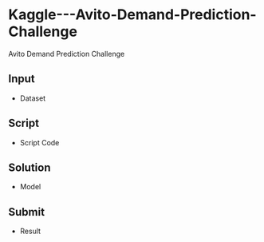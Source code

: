 # Kaggle---Avito-Demand-Prediction-Challenge
Avito Demand Prediction Challenge

## Input
* Dataset

## Script
* Script Code

## Solution
* Model

## Submit
* Result
